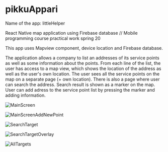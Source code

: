# pikkuAppari

Name of the app: littleHelper

React Native map application using Firebase database // Mobile programming course practical work spring 20

This app uses Mapview component, device location and Firebase database.

The application allows a company to list an addresses of its service points as well as some information about the points. From each line of the list, the user has access to a map view, which shows the location of the address as well as the user's own location. The user sees all the service points on the map on a separate page (+ own location). There is also a page where user can search the address. Search result is shown as a marker on the map. User can add adress to the service point list by pressing the marker and adding information.

![MainScreen](https://user-images.githubusercontent.com/43243679/128971188-fda035b4-1491-42c2-8adf-859f3de0742e.png)

![MainScreenAddNewPoint](https://user-images.githubusercontent.com/43243679/128971837-37993181-f8d4-4963-beec-bbbd6ef33159.png)

![SearchTarget](https://user-images.githubusercontent.com/43243679/128971863-94b2c6c0-4714-4982-9030-bc3e94b4b9f0.png)

![SearchTargetOverlay](https://user-images.githubusercontent.com/43243679/128971880-8e1c642f-8394-4836-9b5e-8a74fa6c2489.png)

![AllTargets](https://user-images.githubusercontent.com/43243679/128971906-0c870a74-87f4-4b31-ae5a-908caff30463.png)

